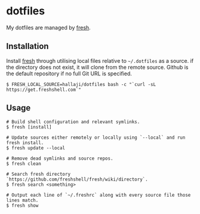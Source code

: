# dotfiles

My dotfiles are managed by [fresh](https://freshshell.com).

## Installation

Install [fresh](https://freshshell.com) through utilising local files relative to `~/.dotfiles`
as a source. if the directory does not exist, it will clone from the remote source. Github is the
default repository if no full Git URL is specified.

```
$ FRESH_LOCAL_SOURCE=hallaji/dotfiles bash -c "`curl -sL https://get.freshshell.com`"
```

## Usage

```
# Build shell configuration and relevant symlinks.
$ fresh [install]

# Update sources either remotely or locally using `--local` and run fresh install.
$ fresh update --local

# Remove dead symlinks and source repos.
$ fresh clean

# Search fresh directory `https://github.com/freshshell/fresh/wiki/directory`.
$ fresh search <something>

# Output each line of `~/.freshrc` along with every source file those lines match.
$ fresh show
```
